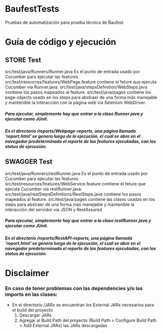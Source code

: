# BaufestTests
Pruebas de automatización para prueba técnica de Baufest

# Guía de código y ejecución

## STORE Test

src/test/java/Runners/Runner.java Es el punto de entrada usado por Cucumber para ejecutar las features.
src/test/resources/features/WebPage.feature contiene el feture que ejecuta Cucumber via Runner.java.
src/test/java/stepsDefinition/WebSteps.java contiene los pasos mapeados al feature.
src/test/java/pages contiene los page-objects usado en los steps para abstraer de una forma más manejable y mantenible la interacción con la página web via Selenium WebDriver.

##### Para ejecutar, simplemente hay que entrar a la clase Runner.java y ejecutar como JUnit.

##### En el directorio /reports/Webpage-reports, una página llamada 'report.html' se genera luego de la ejecución, el cual se abre en el navegador predeterminado el reporte de las features ejecutadas, con los status de ejecución.

## SWAGGER Test

src/test/java/Runners/restRunner.java Es el punto de entrada usado por Cucumber para ejecutar las features.
src/test/resources/features/WebService.feature contiene el feture que ejecuta Cucumber via restRunner.java.
src/test/java/restStepsDefinitions/RestSteps.java contiene los pasos mapeados al feature.
src/test/java/pages contiene las clases usadas en los steps para abstraer de una forma más manejable y mantenible la interacción del servidor via JSON y RestAssured.

##### Para ejecutar, simplemente hay que entrar a la clase restRunner.java y ejecutar como JUnit.

##### En el directorio /reports/RestAPI-reports, una página llamada 'report.html' se genera luego de la ejecución, el cual se abre en el navegador predeterminado el reporte de las features ejecutadas, con los status de ejecución.


# Disclaimer

### En caso de tener problemas con las dependencies y/o las imports en las clases: 

- En el directorio /JARs se encuentran los External JARs necesarios para el build del proyecto
  1. Descargar JARs
  2. Agregar al Build Path del proyecto (Build Path > Configure Build Path > Add External JARs) las JARs descargadas
